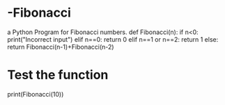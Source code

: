 # -Fibonacci
a Python Program for Fibonacci numbers.
def Fibonacci(n):
    if n<0:
        print("Incorrect input")
    elif n==0:
        return 0
    elif n==1 or n==2:
        return 1
    else:
        return Fibonacci(n-1)+Fibonacci(n-2)

# Test the function
print(Fibonacci(10))

